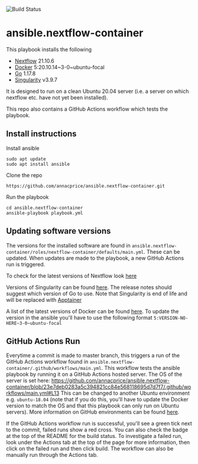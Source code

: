 ![Build Status](https://github.com/annacprice/ansible.nextflow-container/workflows/ansible-ci/badge.svg)
# ansible.nextflow-container

This playbook installs the following
* [Nextflow](https://www.nextflow.io) 21.10.6
* [Docker](https://www.docker.com) 5:20.10.14\~3-0~ubuntu-focal
* [Go](https://go.dev) 1.17.8
* [Singularity](https://sylabs.io/singularity) v3.9.7

It is designed to run on a clean Ubuntu 20.04 server (i.e. a server on which nextflow etc. have not yet been installed).

This repo also contains a GitHub Actions workflow which tests the playbook.

## Install instructions
Install ansible
```
sudo apt update
sudo apt install ansible
```

Clone the repo
```
https://github.com/annacprice/ansible.nextflow-container.git
```
Run the playbook
```
cd ansible.nextflow-container 
ansible-playbook playbook.yml
```

## Updating software versions
The versions for the installed software are found in `ansible.nextflow-container/roles/nextflow-container/defaults/main.yml`. 
These can be updated. When updates are made to the playbook, a new GitHub Actions run is triggered.

To check for the latest versions of Nextflow look [here](https://github.com/nextflow-io/nextflow/releases)

Versions of Singularity can be found [here](https://github.com/sylabs/singularity/releases). 
The release notes should suggest which version of Go to use.
Note that Singularity is end of life and will be replaced with [Apptainer](https://github.com/apptainer/apptainer)

A list of the latest versions of Docker can be found [here](https://docs.docker.com/engine/release-notes/). 
To update the version in the ansible you'll have to use the following format `5:VERSION-NO-HERE~3-0~ubuntu-focal`


## GitHub Actions Run
Everytime a commit is made to master branch, this triggers a run of the GitHub Actions workflow found in 
`ansible.nextflow-container/.github/workflows/main.yml`. 
This workflow tests the ansible playbook by running it on a GitHub Actions hosted server. The OS of the server is set here:
https://github.com/annacprice/ansible.nextflow-container/blob/23e7deb0283a5c394821cc84e568118695d7d7f7/.github/workflows/main.yml#L13
This can be changed to another Ubuntu environment e.g. `ubuntu-18.04` (note that if you do this, you'll have to update the Docker version to match the OS
and that this playbook can only run on Ubuntu servers). 
More information on GitHub environments can be found [here](https://github.com/actions/virtual-environments).

If the GitHub Actions workflow run is successful, you'll see a green tick next to the commit, failed runs show a red cross.
You can also check the badge at the top of the README for the build status.
To investigate a failed run, look under the Actions tab at the top of the page for more information, 
then click on the failed run and then click build.
The workflow can also be manually run through the Actions tab.

